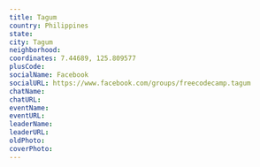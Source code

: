 ```yaml
---
title: Tagum
country: Philippines
state: 
city: Tagum
neighborhood: 
coordinates: 7.44689, 125.809577
plusCode:
socialName: Facebook
socialURL: https://www.facebook.com/groups/freecodecamp.tagum
chatName:
chatURL:
eventName:
eventURL:
leaderName:
leaderURL:
oldPhoto: 
coverPhoto:
---
```

